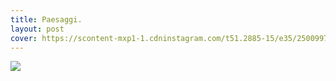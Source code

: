 ```yaml
---
title: Paesaggi.
layout: post
cover: https://scontent-mxp1-1.cdninstagram.com/t51.2885-15/e35/25009975_1518040354972196_6826515359219056640_n.jpg
---
```


![](https://scontent-mxp1-1.cdninstagram.com/t51.2885-15/e35/25009975_1518040354972196_6826515359219056640_n.jpg)
